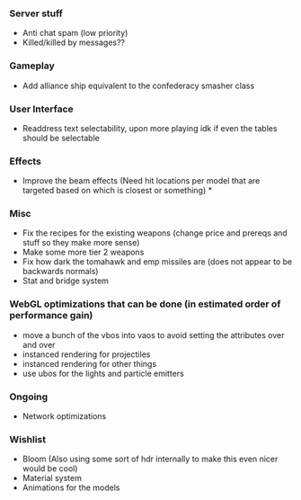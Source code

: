 ### Server stuff

- Anti chat spam (low priority)
- Killed/killed by messages??

### Gameplay

- Add alliance ship equivalent to the confederacy smasher class

### User Interface

- Readdress text selectability, upon more playing idk if even the tables should be selectable

### Effects

- Improve the beam effects (Need hit locations per model that are targeted based on which is closest or something) *

### Misc

- Fix the recipes for the existing weapons (change price and prereqs and stuff so they make more sense)
- Make some more tier 2 weapons
- Fix how dark the tomahawk and emp missiles are (does not appear to be backwards normals)
- Stat and bridge system

### WebGL optimizations that can be done (in estimated order of performance gain)

- move a bunch of the vbos into vaos to avoid setting the attributes over and over
- instanced rendering for projectiles
- instanced rendering for other things
- use ubos for the lights and particle emitters

### Ongoing

- Network optimizations

### Wishlist

- Bloom (Also using some sort of hdr internally to make this even nicer would be cool)
- Material system
- Animations for the models
